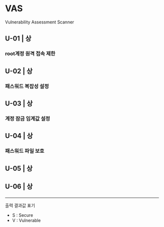 # VAS
Vulnerability Assessment Scanner

## U-01 | 상

### root계정 원격 접속 제한

## U-02 | 상

### 패스워드 복잡성 설정

## U-03 | 상

### 계정 잠금 임계값 설정

## U-04 | 상

### 패스워드 파일 보호 

## U-05 | 상

### 

## U-06 | 상

### 

<hr/>

출력 결과값 표기 
- S : Secure
- V : Vulnerable
